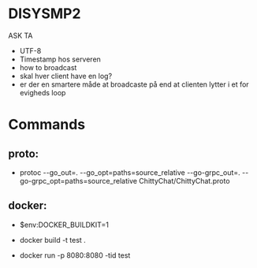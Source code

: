 # DISYSMP2

ASK TA

- UTF-8
- Timestamp hos serveren
- how to broadcast
- skal hver client have en log?
- er der en smartere måde at broadcaste på end at clienten lytter i et for evigheds loop


# Commands

## proto:
- protoc --go_out=. --go_opt=paths=source_relative --go-grpc_out=. --go-grpc_opt=paths=source_relative ChittyChat/ChittyChat.proto 

## docker:

- $env:DOCKER_BUILDKIT=1

- docker build -t test .

- docker run -p 8080:8080 -tid test


